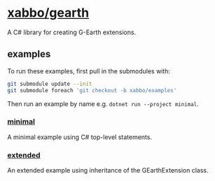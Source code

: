 # [xabbo/gearth](https://github.com/xabbo/gearth)

A C# library for creating G-Earth extensions.

## examples

To run these examples, first pull in the submodules with:
```sh
git submodule update --init
git submodule foreach 'git checkout -b xabbo/examples'
```

Then run an example by name e.g. `dotnet run --project minimal`.

### [minimal](minimal)

A minimal example using C# top-level statements.

### [extended](extended)

An extended example using inheritance of the GEarthExtension class.